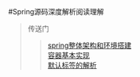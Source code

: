 #Spring源码深度解析阅读理解
>传送门
>> [spring整体架构和环境搭建](https://github.com/yehuali/springSource/tree/master/note/char1.md) <br>
>> [容器基本实现](https://github.com/yehuali/springSource/tree/master/note/char2.md) <br>
>> [默认标签的解析](https://github.com/yehuali/springSource/tree/master/note/char3.md)<br>


